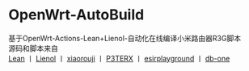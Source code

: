 # OpenWrt-AutoBuild

基于OpenWrt-Actions-Lean+Lienol-自动化在线编译小米路由器R3G脚本  
源码和脚本来自  
[Lean](https://github.com/coolsnowwolf/lede)  丨  [ Lienol](https://github.com/Lienol/openwrt-actions )  丨  [ xiaorouji](https://github.com/xiaorouji )  丨  [P3TERX](https://github.com/P3TERX/Actions-OpenWrt)  丨  [esirplayground](https://github.com/esirplayground/AutoBuild-OpenWrt)  丨  [ db-one](https://github.com/db-one/OpenWrt-AutoBuild )
